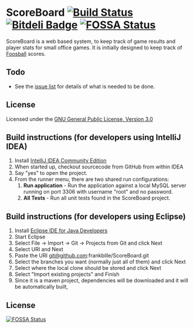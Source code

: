 ScoreBoard [![Build Status](https://secure.travis-ci.org/frankbille/ScoreBoard.png)](http://travis-ci.org/frankbille/ScoreBoard) [![Bitdeli Badge](https://d2weczhvl823v0.cloudfront.net/frankbille/scoreboard/trend.png)](https://bitdeli.com/free "Bitdeli Badge")
[![FOSSA Status](https://app.fossa.com/api/projects/git%2Bgithub.com%2Ffrankbille%2FScoreBoard.svg?type=shield)](https://app.fossa.com/projects/git%2Bgithub.com%2Ffrankbille%2FScoreBoard?ref=badge_shield)
==========

ScoreBoard is a web based system, to keep track of game results and player stats for small office games. It is initially designed to keep track of [Foosball][foosball] scores.

Todo
----
* See the [issue list][issues] for details of what is needed to be done.

License
-------

Licensed under the [GNU General Public License, Version 3.0][license]


Build instructions (for developers using IntelliJ IDEA)
-------------------------------------------------------

 1. Install [IntelliJ IDEA Community Edition][idea]
 2. When started up, checkout sourcecode from GitHub from within IDEA
 3. Say "yes" to open the project.
 4. From the runner menu, there are two shared run configurations:
    1. __Run application__ - Run the application against a local MySQL server running on port 3306 with username "root"
       and no password.
    2. __All Tests__ - Run all unit tests found in the ScoreBoard project.


Build instructions (for developers using Eclipse)
-------------------------------------------------

 1. Install [Eclipse IDE for Java Developers][eclipse]
 2. Start Eclipse
 3. Select File -> Import -> Git -> Projects from Git and click Next
 4. Select URI and Next
 5. Paste the URI git@github.com:frankbille/ScoreBoard.git
 7. Select the branches you want (normally just all of them) and click Next
 8. Select where the local clone should be stored and click Next
 9. Select "Import existing projects" and Finish
10. Since it is a maven project, dependencies will be downloaded and
    it will be automatically built,

[foosball]: http://en.wikipedia.org/wiki/Table_football
[eclipse]: http://www.eclipse.org/downloads/
[issues]: https://github.com/frankbille/ScoreBoard/issues
[license]: http://www.gnu.org/licenses/gpl.html
[idea]: http://www.jetbrains.com/idea/


## License
[![FOSSA Status](https://app.fossa.com/api/projects/git%2Bgithub.com%2Ffrankbille%2FScoreBoard.svg?type=large)](https://app.fossa.com/projects/git%2Bgithub.com%2Ffrankbille%2FScoreBoard?ref=badge_large)